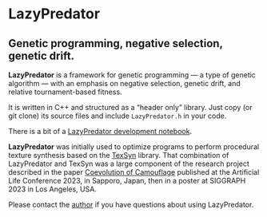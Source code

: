 # LazyPredator
## Genetic programming, negative selection, genetic drift.

**LazyPredator** is a framework for genetic programming — a type of genetic algorithm — with an emphasis on negative selection, genetic drift, and relative tournament-based fitness.

It is written in C++ and structured as a “header only” library. Just copy (or git clone) its source files and include `LazyPredator.h` in your code.

There is a bit of a [LazyPredator development notebook](https://cwreynolds.github.io/LazyPredator/). 

**LazyPredator** was initially used to optimize programs to perform procedural texture synthesis based on the [TexSyn](https://cwreynolds.github.io/TexSyn/) library. That combination of LazyPredator and TexSyn was a large component of the research project described in the paper [Coevolution of Camouflage](https://arxiv.org/abs/2304.11793) published at the Artificial Life Conference 2023, in Sapporo, Japan, then in a poster at SIGGRAPH 2023 in Los Angeles, USA.

Please contact the [author](https://github.com/cwreynolds) if you have questions about using LazyPredator.
